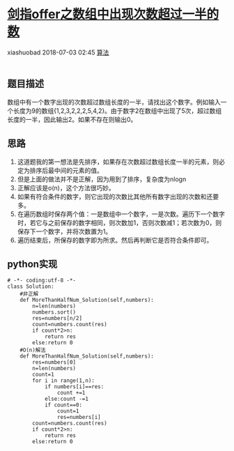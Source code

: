 <div class="blog-article">
    <h1><a href="p.html?p=算法/剑指offer之数组中出现次数超过一半的数" class="title">剑指offer之数组中出现次数超过一半的数</a></h1>
    <span class="author">xiashuobad</span>
    <span class="time">2018-07-03 02:45</span>
    <span><a href="tags.html?t=算法" class="tag">算法</a></span>
    </div>
<br/>

## 题目描述 ##
数组中有一个数字出现的次数超过数组长度的一半，请找出这个数字。例如输入一个长度为9的数组{1,2,3,2,2,2,5,4,2}。由于数字2在数组中出现了5次，超过数组长度的一半，因此输出2。如果不存在则输出0。
## 思路 ##
1. 这道题我的第一想法是先排序，如果存在次数超过数组长度一半的元素，则必定为排序后最中间的元素的值。
2. 但是上面的做法并不是正解，因为用到了排序，复杂度为nlogn
3. 正解应该是o(n)，这个方法很巧妙。
4. 如果有符合条件的数字，则它出现的次数比其他所有数字出现的次数和还要多。
5. 在遍历数组时保存两个值：一是数组中一个数字，一是次数。遍历下一个数字时，若它与之前保存的数字相同，则次数加1，否则次数减1；若次数为0，则保存下一个数字，并将次数置为1。
6. 遍历结束后，所保存的数字即为所求。然后再判断它是否符合条件即可。

## python实现 ##

	# -*- coding:utf-8 -*-
	class Solution:
	    #非正解
	    def MoreThanHalfNum_Solution(self,numbers):
	        n=len(numbers)
	        numbers.sort()
	        res=numbers[n/2]
	        count=numbers.count(res)
	        if count*2>n:
	            return res
	        else:return 0
	    #O(n)解法
	    def MoreThanHalfNum_Solution(self,numbers):
	        res=numbers[0]
	        n=len(numbers)
	        count=1
	        for i in range(1,n):
	            if numbers[i]==res:
	                count +=1
	            else:count -=1
	            if count==0:
	                count=1
	                res=numbers[i]
	        count=numbers.count(res)
	        if count*2>n:
	            return res
	        else:return 0